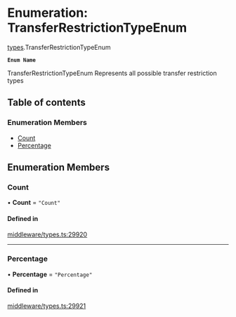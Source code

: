 # Enumeration: TransferRestrictionTypeEnum

[types](../wiki/types).TransferRestrictionTypeEnum

**`Enum Name`**

 TransferRestrictionTypeEnum
 Represents all possible transfer restriction types

## Table of contents

### Enumeration Members

- [Count](../wiki/types.TransferRestrictionTypeEnum#count)
- [Percentage](../wiki/types.TransferRestrictionTypeEnum#percentage)

## Enumeration Members

### Count

• **Count** = ``"Count"``

#### Defined in

[middleware/types.ts:29920](https://github.com/PolymeshAssociation/polymesh-sdk/blob/2d3ac2ae/src/middleware/types.ts#L29920)

___

### Percentage

• **Percentage** = ``"Percentage"``

#### Defined in

[middleware/types.ts:29921](https://github.com/PolymeshAssociation/polymesh-sdk/blob/2d3ac2ae/src/middleware/types.ts#L29921)
